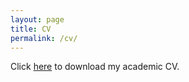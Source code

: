 ```yaml
---
layout: page
title: CV
permalink: /cv/
---
```


Click [here](/assets/CVeng.pdf) to download my academic CV.